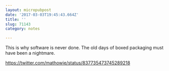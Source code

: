 ```yaml
---
layout: micropubpost
date: '2017-03-03T19:45:43.664Z'
title: ''
slug: 71143
category: notes

---
```

This is why software is never done. The old days of boxed packaging must have been a nightmare.

https://twitter.com/mathowie/status/837735473745289218
